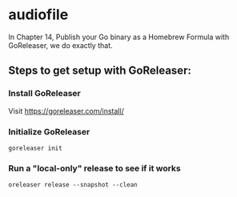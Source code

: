 # audiofile
In Chapter 14, Publish your Go binary as a Homebrew Formula with GoReleaser, we do exactly that. 

## Steps to get setup with GoReleaser:

### Install GoReleaser
Visit https://goreleaser.com/install/

### Initialize GoReleaser
`goreleaser init`

### Run a "local-only" release to see if it works
`oreleaser release --snapshot --clean`
